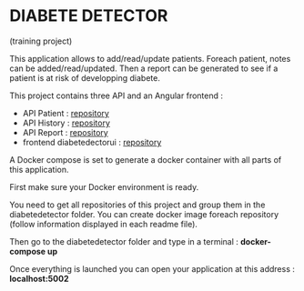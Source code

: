 <H1>DIABETE DETECTOR</H1> (training project)
<p>This application allows to add/read/update patients. Foreach patient, notes can be added/read/updated. Then a report can be generated to see if a patient is at risk of developping diabete.
<p>This project contains three API and an Angular frontend : 
<ul>
<li>API Patient : <a href="https://github.com/Helloz18/P9-patient"> repository</a></li>
<li>API History : <a href="https://github.com/Helloz18/P9-history"> repository</a></li>
<li>API Report : <a href="https://github.com/Helloz18/P9-report"> repository</a></li>
<li>frontend diabetedectorui : <a href="https://github.com/Helloz18/P9-diabetedetectorui"> repository</a></li>
</ul>
</p>
<p>A Docker compose is set to generate a docker container with all parts of this application.</p>
<p>First make sure your Docker environment is ready.
<P>You need to get all repositories of this project and group them in the diabetedetector folder. You can create docker image foreach repository (follow information displayed in each readme file).
<P>
 Then go to the diabetedetector folder and type in a terminal : <b>docker-compose up</b>
<P>
Once everything is launched you can open your application at this address : <b>localhost:5002</b>
</p>
